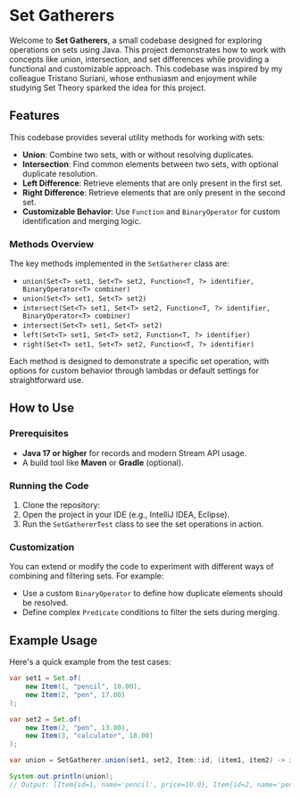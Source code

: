# Set Gatherers

Welcome to **Set Gatherers**, a small codebase designed for exploring operations on sets using Java. This project demonstrates how to work with concepts like union, intersection, and set differences while providing a functional and customizable approach. This codebase was inspired by my colleague Tristano Suriani, whose enthusiasm and enjoyment while studying Set Theory sparked the idea for this project.

## Features

This codebase provides several utility methods for working with sets:

- **Union**: Combine two sets, with or without resolving duplicates.
- **Intersection**: Find common elements between two sets, with optional duplicate resolution.
- **Left Difference**: Retrieve elements that are only present in the first set.
- **Right Difference**: Retrieve elements that are only present in the second set.
- **Customizable Behavior**: Use `Function` and `BinaryOperator` for custom identification and merging logic.

### Methods Overview

The key methods implemented in the `SetGatherer` class are:

- `union(Set<T> set1, Set<T> set2, Function<T, ?> identifier, BinaryOperator<T> combiner)`
- `union(Set<T> set1, Set<T> set2)`
- `intersect(Set<T> set1, Set<T> set2, Function<T, ?> identifier, BinaryOperator<T> combiner)`
- `intersect(Set<T> set1, Set<T> set2)`
- `left(Set<T> set1, Set<T> set2, Function<T, ?> identifier)`
- `right(Set<T> set1, Set<T> set2, Function<T, ?> identifier)`

Each method is designed to demonstrate a specific set operation, with options for custom behavior through lambdas or default settings for straightforward use.

## How to Use

### Prerequisites

- **Java 17 or higher** for records and modern Stream API usage.
- A build tool like **Maven** or **Gradle** (optional).

### Running the Code

1. Clone the repository:
2. Open the project in your IDE (e.g., IntelliJ IDEA, Eclipse).
3. Run the `SetGathererTest` class to see the set operations in action.

### Customization

You can extend or modify the code to experiment with different ways of combining and filtering sets. For example:

- Use a custom `BinaryOperator` to define how duplicate elements should be resolved.
- Define complex `Predicate` conditions to filter the sets during merging.

## Example Usage

Here's a quick example from the test cases:

```java
var set1 = Set.of(
    new Item(1, "pencil", 10.00),
    new Item(2, "pen", 17.00)
);

var set2 = Set.of(
    new Item(2, "pen", 13.00),
    new Item(3, "calculator", 18.00)
);

var union = SetGatherer.union(set1, set2, Item::id, (item1, item2) -> item1.price() < item2.price() ? item1 : item2);

System.out.println(union);
// Output: [Item{id=1, name='pencil', price=10.0}, Item{id=2, name='pen', price=13.0}, Item{id=3, name='calculator', price=18.0}]
```
